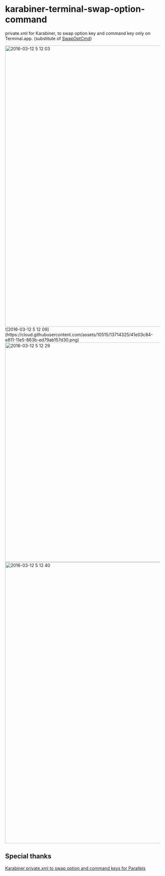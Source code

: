 # karabiner-terminal-swap-option-command

private.xml for Karabiner, to swap option key and command key only on Terminal.app. (substitute of [SwapOptCmd](http://www.yedo.com/swapoptcmd))

<img width="912" alt="2016-03-12 5 12 03" src="https://cloud.githubusercontent.com/assets/10515/13714320/3ec1090c-e811-11e5-9e13-16edbe7cef6c.png">
![2016-03-12 5 12 09](https://cloud.githubusercontent.com/assets/10515/13714325/41e03c84-e811-11e5-863b-ed79ab157d30.png)
<img width="712" alt="2016-03-12 5 12 29" src="https://cloud.githubusercontent.com/assets/10515/13714328/46d41850-e811-11e5-85aa-874e7942371d.png">
<img width="912" alt="2016-03-12 5 12 40" src="https://cloud.githubusercontent.com/assets/10515/13714329/4a2980c6-e811-11e5-9669-904155a97d30.png">

## Special thanks

[Karabiner private.xml to swap option and command keys for Parallels](https://gist.github.com/drmohundro/0c9236430e4d201b5aff)
